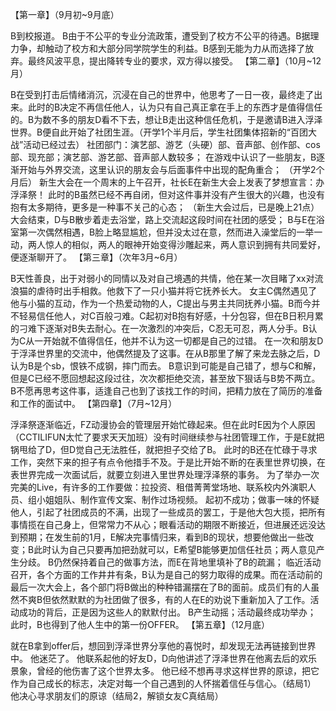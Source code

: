 【第一章】（9月初~9月底）

B到校报道。
B由于不公平的专业分流政策，遭受到了校方不公平的待遇。B据理力争，却触动了校方和大部分同学院学生的利益。B感到无能为力从而选择了放弃。最终风波平息，提出降转专业的要求，双方得以接受。
【第二章】（10月~12月）

B在受到打击后情绪消沉，沉浸在自己的世界中，他思考了一日一夜，最终走了出来。此时的B决定不再信任他人，认为只有自己真正拿在手上的东西才是值得信任的。B为数不多的朋友D看不下去，想让B走出这种信任危机，于是邀请B进入浮泽世界。B便自此开始了社团生涯。（开学1个半月后，学生社团集体招新的“百团大战”活动已经过去）
社团部门：演艺部、游艺（头硬）部、音声部、创作部、cos部、现充部；演艺部、游艺部、音声部人数较多；
在游戏中认识了一些朋友，B逐渐开始与外界交流，这里认识的朋友会与后面事件中出现的配角重合；
（开学2个月后） 新生大会在一个周末的上午召开，社长E在新生大会上发表了梦想宣言：办浮泽祭！
此时的B虽然已经不再自闭，但对这件事并没有产生很大的兴趣，也没有抱有太多期待，更多是一种事不关己的心态；
（新生大会过后，已是晚上21点）大会结束，D与B散步着走去浴堂，路上交流起这段时间在社团的感受；
B与E在浴室第一次偶然相遇，B脸上略显尴尬，但并没太过在意，然而进入澡堂后的一举一动，两人惊人的相似，两人的眼神开始变得沙雕起来，两人意识到拥有共同爱好，便逐渐聊开了。
【第三章】（次年3月~6月）

B天性善良，出于对弱小的同情以及对自己境遇的共情，他在某一次目睹了xx对流浪猫的虐待时出手相救。他救下了一只小猫并将它抚养长大。
女主C偶然遇见了他与小猫的互动，作为一个热爱动物的人，C提出与男主共同抚养小猫。B而今并不轻易信任他人，对C百般刁难。C起初对B抱有好感，十分包容，但在B日积月累的刁难下逐渐对B失去耐心。在一次激烈的冲突后，C忍无可忍，两人分手。B认为C从一开始就不值得信任，他并不认为这一切都是自己的过错。
在一次和朋友D于浮泽世界里的交流中，他偶然提及了这事。在从B那里了解了来龙去脉之后，D认为B是个sb，恨铁不成钢，摔门而去。
B意识到可能是自己错了，想与C和解，但是C已经不愿回想起这段过往，次次都拒绝交流，甚至放下狠话与B势不两立。B不愿再思考这件事，适逢自己也到了该找工作的时间，把精力放在了简历的准备和工作的面试中。
【第四章】（7月~12月）

浮泽祭逐渐临近，FZ动漫协会的管理层开始忙碌起来。但在此时E因为个人原因（CCTILIFUN太忙了要求天天加班）没有时间继续参与社团管理工作，于是E就把锅甩给了D，但D觉自己无法胜任，就把担子交给了B。
此时的B还在忙碌于寻求工作，突然下来的担子有点令他措手不及。于是比开始不断的在表里世界切换，在表世界完成一次面试后，就要立刻进入里世界处理浮泽祭的事务。
为了举办一次完美的Live，有许多的工作要做：拉投资、租借菁菁堂场地、联系校内外演职人员、组小姐姐队、制作宣传文案、制作过场视频。
起初不成功；做事一味的怀疑他人，引起了社团成员的不满，出现了一些成员的罢工，于是他大包大揽，把所有事情揽在自己身上，但常常力不从心；眼看活动的期限不断接近，但进展还远没达到预期；在发生前的1月，E解决完事情归来，看到B的现状，想要他做出一些改变；B此时认为自己只要再加把劲就可以，E希望B能够更加信任社员；两人意见产生分歧。
B仍然保持着自己的做事方法，而E在背地里填补了B的疏漏；
临近活动召开，各个方面的工作井井有条，B认为是自己的努力取得的成果。而在活动前的最后一次大会上，各个部门将B做出的种种错漏摆在了B的面前。成员们有的人虽然不爽B但依然默默的为社团做了很多，有的人在E的劝说下重新加入了工作。活动成功的背后，正是因为这些人的默默付出。
B产生动摇；活动最终成功举办；
此时，B也得到了他人生中的第一份OFFER。
【第五章】（12月底）

就在B拿到offer后，想回到浮泽世界分享他的喜悦时，却发现无法再链接到世界中。
他迷茫了。
他联系起他的好友D，D向他讲述了浮泽世界在他离去后的欢乐景象，曾经的他伤害了这个世界太多。
他已经不想再寻求这样世界的原谅，把它作为自己成长的标志，决定对每一个自己遇到的人怀揣着信任与信心。（结局1）
他决心寻求朋友们的原谅（结局2，解锁女友C真结局）